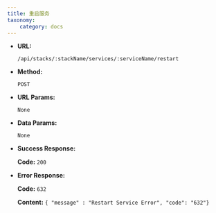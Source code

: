 ```yaml
---
title: 重启服务
taxonomy:
    category: docs
---
```


* **URL:**

    `/api/stacks/:stackName/services/:serviceName/restart`

* **Method:**

    `POST`

* **URL Params:**

    `None`

* **Data Params:**

    `None`

* **Success Response:**

	**Code:** `200`

* **Error Response:**

	**Code:** `632`
  	
  	**Content:** `{ "message" : "Restart Service Error", "code": "632"}`